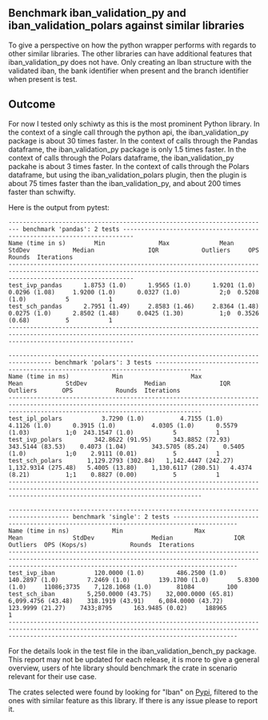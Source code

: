 ## Benchmark iban_validation_py and iban_validation_polars against similar libraries
To give a perspective on how the python wrapper performs with regards to other similar libraries. The other libraries can have additional features that iban_validation_py does not have. Only creating an Iban structure with the validated iban, the bank identifier when present and the branch identifier when present is test.

## Outcome
For now I tested only schiwty as this is the most prominent Python library. 
In the context of a single call through the python api, the iban_validation_py package is about 30 times faster.
In the context of calls through the Pandas dataframe, the iban_validation_py package is only 1.5 times faster.
In the context of calls through the Polars dataframe, the iban_validation_py packahe is about 3 times faster.
In the context of calls through the Polars dataframe, but using the iban_validation_polars plugin, then the plugin is about 75 times faster than the iban_validation_py, and about 200 times faster than schwifty.

Here is the output from pytest:
```
------------------------------------------------------------------------- benchmark 'pandas': 2 tests -------------------------------------------------------------------------
Name (time in s)        Min               Max              Mean            StdDev            Median               IQR            Outliers     OPS            Rounds  Iterations
-------------------------------------------------------------------------------------------------------------------------------------------------------------------------------
test_ivp_pandas      1.8753 (1.0)      1.9565 (1.0)      1.9201 (1.0)      0.0296 (1.08)     1.9200 (1.0)      0.0327 (1.0)           2;0  0.5208 (1.0)           5           1
test_sch_pandas      2.7951 (1.49)     2.8583 (1.46)     2.8364 (1.48)     0.0275 (1.0)      2.8502 (1.48)     0.0425 (1.30)          1;0  0.3526 (0.68)          5           1
-------------------------------------------------------------------------------------------------------------------------------------------------------------------------------

---------------------------------------------------------------------------------- benchmark 'polars': 3 tests -----------------------------------------------------------------------------------
Name (time in ms)            Min                   Max                  Mean            StdDev                Median               IQR            Outliers       OPS            Rounds  Iterations
--------------------------------------------------------------------------------------------------------------------------------------------------------------------------------------------------
test_ipl_polars           3.7290 (1.0)          4.7155 (1.0)          4.1126 (1.0)      0.3915 (1.0)          4.0305 (1.0)      0.5579 (1.03)          1;0  243.1547 (1.0)           5           1
test_ivp_polars         342.8622 (91.95)      343.8852 (72.93)      343.5144 (83.53)    0.4073 (1.04)       343.5705 (85.24)    0.5405 (1.0)           1;0    2.9111 (0.01)          5           1
test_sch_polars       1,129.2793 (302.84)   1,142.4447 (242.27)   1,132.9314 (275.48)   5.4005 (13.80)    1,130.6117 (280.51)   4.4374 (8.21)          1;1    0.8827 (0.00)          5           1
--------------------------------------------------------------------------------------------------------------------------------------------------------------------------------------------------

--------------------------------------------------------------------------------------- benchmark 'single': 2 tests ----------------------------------------------------------------------------------------
Name (time in ns)            Min                    Max                  Mean              StdDev                Median                 IQR             Outliers  OPS (Kops/s)            Rounds  Iterations
------------------------------------------------------------------------------------------------------------------------------------------------------------------------------------------------------------
test_ivp_iban           120.0000 (1.0)         486.2500 (1.0)        140.2897 (1.0)        7.2469 (1.0)        139.1700 (1.0)        5.8300 (1.0)     11086;3735    7,128.1068 (1.0)       81084         100
test_sch_iban         5,250.0000 (43.75)    32,000.0000 (65.81)    6,099.4756 (43.48)    318.1919 (43.91)    6,084.0000 (43.72)    123.9999 (21.27)    7433;8795      163.9485 (0.02)     188965           1
------------------------------------------------------------------------------------------------------------------------------------------------------------------------------------------------------------
```

For the details look in the test file in the iban_validation_bench_py package.
This report may not be updated for each release, it is more to give a general overview, users of hte library should benchmark the crate in scenario relevant for their use case. 

The crates selected were found by looking for "Iban" on [Pypi](https://pypi.org/), filtered to the ones with similar feature as this library. 
If there is any issue please to report it. 
